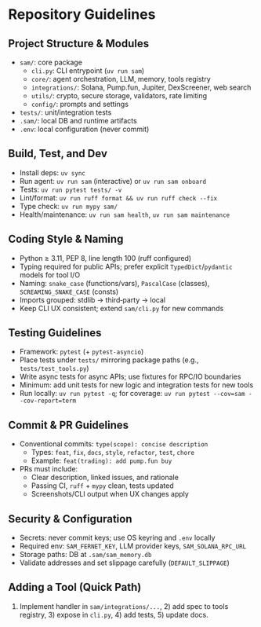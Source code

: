 # Repository Guidelines

## Project Structure & Modules
- `sam/`: core package
  - `cli.py`: CLI entrypoint (`uv run sam`)
  - `core/`: agent orchestration, LLM, memory, tools registry
  - `integrations/`: Solana, Pump.fun, Jupiter, DexScreener, web search
  - `utils/`: crypto, secure storage, validators, rate limiting
  - `config/`: prompts and settings
- `tests/`: unit/integration tests
- `.sam/`: local DB and runtime artifacts
- `.env`: local configuration (never commit)

## Build, Test, and Dev
- Install deps: `uv sync`
- Run agent: `uv run sam` (interactive) or `uv run sam onboard`
- Tests: `uv run pytest tests/ -v`
- Lint/format: `uv run ruff format && uv run ruff check --fix`
- Type check: `uv run mypy sam/`
- Health/maintenance: `uv run sam health`, `uv run sam maintenance`

## Coding Style & Naming
- Python ≥ 3.11, PEP 8, line length 100 (ruff configured)
- Typing required for public APIs; prefer explicit `TypedDict`/`pydantic` models for tool I/O
- Naming: `snake_case` (functions/vars), `PascalCase` (classes), `SCREAMING_SNAKE_CASE` (consts)
- Imports grouped: stdlib → third‑party → local
- Keep CLI UX consistent; extend `sam/cli.py` for new commands

## Testing Guidelines
- Framework: `pytest` (+ `pytest-asyncio`)
- Place tests under `tests/` mirroring package paths (e.g., `tests/test_tools.py`)
- Write async tests for async APIs; use fixtures for RPC/IO boundaries
- Minimum: add unit tests for new logic and integration tests for new tools
- Run locally: `uv run pytest -q`; for coverage: `uv run pytest --cov=sam --cov-report=term`

## Commit & PR Guidelines
- Conventional commits: `type(scope): concise description`
  - Types: `feat`, `fix`, `docs`, `style`, `refactor`, `test`, `chore`
  - Example: `feat(trading): add pump.fun buy`
- PRs must include:
  - Clear description, linked issues, and rationale
  - Passing CI, `ruff` + `mypy` clean, tests updated
  - Screenshots/CLI output when UX changes apply

## Security & Configuration
- Secrets: never commit keys; use OS keyring and `.env` locally
- Required env: `SAM_FERNET_KEY`, LLM provider keys, `SAM_SOLANA_RPC_URL`
- Storage paths: DB at `.sam/sam_memory.db`
- Validate addresses and set slippage carefully (`DEFAULT_SLIPPAGE`)

## Adding a Tool (Quick Path)
1) Implement handler in `sam/integrations/...`, 2) add spec to tools registry, 3) expose in `cli.py`, 4) add tests, 5) update docs.

